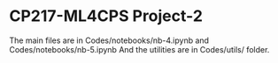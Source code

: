 # CP217-ML4CPS Project-2

The main files are in Codes/notebooks/nb-4.ipynb and Codes/notebooks/nb-5.ipynb
And the utilities are in Codes/utils/ folder.
